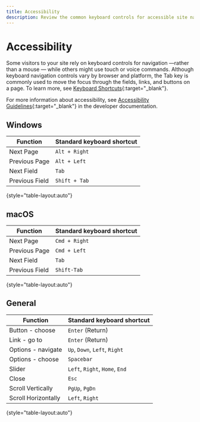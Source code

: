 ```yaml
---
title: Accessibility
description: Review the common keyboard controls for accessible site navigation for your customers.
---
```

# Accessibility

Some visitors to your site rely on keyboard controls for navigation —rather than a mouse — while others might use touch or voice commands. Although keyboard navigation controls vary by browser and platform, the Tab key is commonly used to move the focus through the fields, links, and buttons on a page. To learn more, see [Keyboard Shortcuts][1]{:target="_blank"}.

For more information about accessibility, see [Accessibility Guidelines][2]{:target="_blank"} in the developer documentation.

## Windows

| Function | Standard keyboard shortcut |
|--- |--- |
|Next Page|`Alt + Right`|
|Previous Page|`Alt + Left`|
|Next Field|`Tab`|
|Previous Field|`Shift + Tab`|

{style="table-layout:auto"}

## macOS

| Function | Standard keyboard shortcut |
|--- |--- |
|Next Page|`Cmd + Right`|
|Previous Page|`Cmd + Left`|
|Next Field|`Tab`|
|Previous Field|`Shift-Tab`|

{style="table-layout:auto"}

## General

| Function | Standard keyboard shortcut |
|--- |--- |
|Button - choose|`Enter` (Return)|
|Link - go to|`Enter` (Return)|
|Options - navigate|`Up`, `Down`, `Left`, `Right`|
|Options - choose|`Spacebar`|
|Slider|`Left`, `Right`, `Home`, `End`|
|Close|`Esc`|
|Scroll Vertically|`PgUp`, `PgDn`|
|Scroll Horizontally|`Left`, `Right`|

{style="table-layout:auto"}

[1]: https://en.wikipedia.org/wiki/Table_of_keyboard_shortcuts
[2]: https://devdocs.magento.com/guides/v2.4/pattern-library/general/accessibilityguideline/accessibilityGuideline.html
